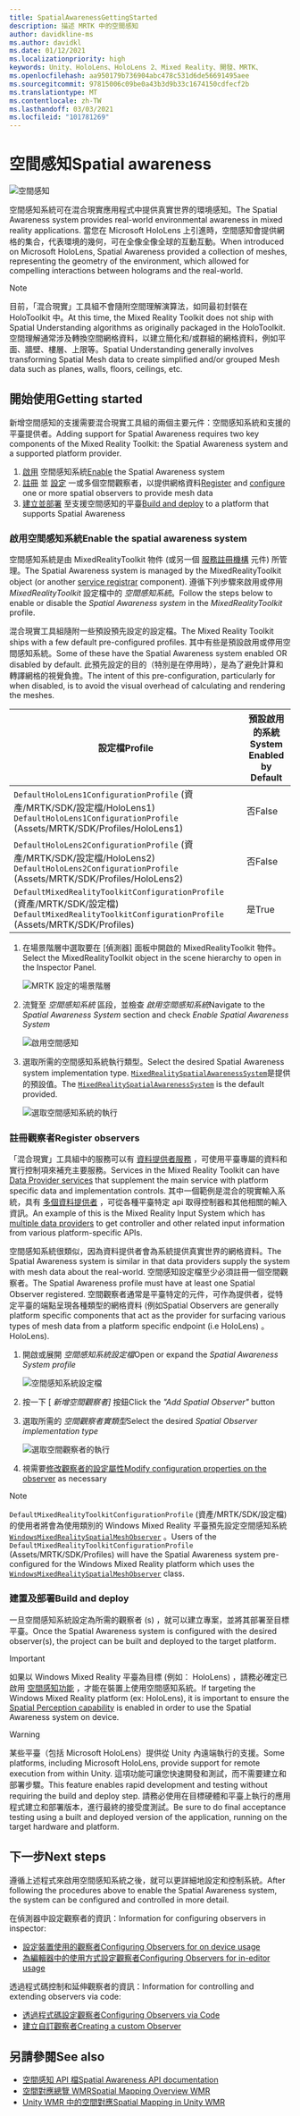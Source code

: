 ```yaml
---
title: SpatialAwarenessGettingStarted
description: 描述 MRTK 中的空間感知
author: davidkline-ms
ms.author: davidkl
ms.date: 01/12/2021
ms.localizationpriority: high
keywords: Unity、HoloLens、HoloLens 2、Mixed Reality、開發、MRTK、
ms.openlocfilehash: aa950179b736904abc478c531d6de56691495aee
ms.sourcegitcommit: 97815006c09be0a43b3d9b33c1674150cdfecf2b
ms.translationtype: MT
ms.contentlocale: zh-TW
ms.lasthandoff: 03/03/2021
ms.locfileid: "101781269"
---
```

# <a name="spatial-awareness"></a><span data-ttu-id="5c892-104">空間感知</span><span class="sxs-lookup"><span data-stu-id="5c892-104">Spatial awareness</span></span>

![空間感知](../Images/SpatialAwareness/MRTK_SpatialAwareness_Main.png)

<span data-ttu-id="5c892-106">空間感知系統可在混合現實應用程式中提供真實世界的環境感知。</span><span class="sxs-lookup"><span data-stu-id="5c892-106">The Spatial Awareness system provides real-world environmental awareness in mixed reality applications.</span></span> <span data-ttu-id="5c892-107">當您在 Microsoft HoloLens 上引進時，空間感知會提供網格的集合，代表環境的幾何，可在全像全像全球的互動互動。</span><span class="sxs-lookup"><span data-stu-id="5c892-107">When introduced on Microsoft HoloLens, Spatial Awareness provided a collection of meshes, representing the geometry of the environment, which allowed for compelling interactions between holograms and the real-world.</span></span>

> [!NOTE]
> <span data-ttu-id="5c892-108">目前，「混合現實」工具組不會隨附空間理解演算法，如同最初封裝在 HoloToolkit 中。</span><span class="sxs-lookup"><span data-stu-id="5c892-108">At this time, the Mixed Reality Toolkit does not ship with Spatial Understanding algorithms as originally packaged in the HoloToolkit.</span></span> <span data-ttu-id="5c892-109">空間理解通常涉及轉換空間網格資料，以建立簡化和/或群組的網格資料，例如平面、牆壁、樓層、上限等。</span><span class="sxs-lookup"><span data-stu-id="5c892-109">Spatial Understanding generally involves transforming Spatial Mesh data to create simplified and/or grouped Mesh data such as planes, walls, floors, ceilings, etc.</span></span>

## <a name="getting-started"></a><span data-ttu-id="5c892-110">開始使用</span><span class="sxs-lookup"><span data-stu-id="5c892-110">Getting started</span></span>

<span data-ttu-id="5c892-111">新增空間感知的支援需要混合現實工具組的兩個主要元件：空間感知系統和支援的平臺提供者。</span><span class="sxs-lookup"><span data-stu-id="5c892-111">Adding support for Spatial Awareness requires two key components of the Mixed Reality Toolkit: the Spatial Awareness system and a supported platform provider.</span></span>

1. <span data-ttu-id="5c892-112">[啟用](#enable-the-spatial-awareness-system) 空間感知系統</span><span class="sxs-lookup"><span data-stu-id="5c892-112">[Enable](#enable-the-spatial-awareness-system) the Spatial Awareness system</span></span>
2. <span data-ttu-id="5c892-113">[註冊](#register-observers) 並 [設定](ConfiguringSpatialAwarenessMeshObserver.md) 一或多個空間觀察者，以提供網格資料</span><span class="sxs-lookup"><span data-stu-id="5c892-113">[Register](#register-observers) and [configure](ConfiguringSpatialAwarenessMeshObserver.md) one or more spatial observers to provide mesh data</span></span>
3. <span data-ttu-id="5c892-114">[建立並部署](#build-and-deploy) 至支援空間感知的平臺</span><span class="sxs-lookup"><span data-stu-id="5c892-114">[Build and deploy](#build-and-deploy) to a platform that supports Spatial Awareness</span></span>

### <a name="enable-the-spatial-awareness-system"></a><span data-ttu-id="5c892-115">啟用空間感知系統</span><span class="sxs-lookup"><span data-stu-id="5c892-115">Enable the spatial awareness system</span></span>

<span data-ttu-id="5c892-116">空間感知系統是由 MixedRealityToolkit 物件 (或另一個 [服務註冊機構](xref:Microsoft.MixedReality.Toolkit.IMixedRealityServiceRegistrar) 元件) 所管理。</span><span class="sxs-lookup"><span data-stu-id="5c892-116">The Spatial Awareness system is managed by the MixedRealityToolkit object (or another [service registrar](xref:Microsoft.MixedReality.Toolkit.IMixedRealityServiceRegistrar) component).</span></span> <span data-ttu-id="5c892-117">遵循下列步驟來啟用或停用 *MixedRealityToolkit* 設定檔中的 *空間感知系統*。</span><span class="sxs-lookup"><span data-stu-id="5c892-117">Follow the steps below to enable or disable the *Spatial Awareness system* in the *MixedRealityToolkit* profile.</span></span>

<span data-ttu-id="5c892-118">混合現實工具組隨附一些預設預先設定的設定檔。</span><span class="sxs-lookup"><span data-stu-id="5c892-118">The Mixed Reality Toolkit ships with a few default pre-configured profiles.</span></span> <span data-ttu-id="5c892-119">其中有些是預設啟用或停用空間感知系統。</span><span class="sxs-lookup"><span data-stu-id="5c892-119">Some of these have the Spatial Awareness system enabled OR disabled by default.</span></span> <span data-ttu-id="5c892-120">此預先設定的目的（特別是在停用時），是為了避免計算和轉譯網格的視覺負擔。</span><span class="sxs-lookup"><span data-stu-id="5c892-120">The intent of this pre-configuration, particularly for when disabled, is to avoid the visual overhead of calculating and rendering the meshes.</span></span>

| <span data-ttu-id="5c892-121">設定檔</span><span class="sxs-lookup"><span data-stu-id="5c892-121">Profile</span></span> | <span data-ttu-id="5c892-122">預設啟用的系統</span><span class="sxs-lookup"><span data-stu-id="5c892-122">System Enabled by Default</span></span> |
| --- | --- |
| <span data-ttu-id="5c892-123">`DefaultHoloLens1ConfigurationProfile` (資產/MRTK/SDK/設定檔/HoloLens1) </span><span class="sxs-lookup"><span data-stu-id="5c892-123">`DefaultHoloLens1ConfigurationProfile` (Assets/MRTK/SDK/Profiles/HoloLens1)</span></span> | <span data-ttu-id="5c892-124">否</span><span class="sxs-lookup"><span data-stu-id="5c892-124">False</span></span> |
| <span data-ttu-id="5c892-125">`DefaultHoloLens2ConfigurationProfile` (資產/MRTK/SDK/設定檔/HoloLens2) </span><span class="sxs-lookup"><span data-stu-id="5c892-125">`DefaultHoloLens2ConfigurationProfile` (Assets/MRTK/SDK/Profiles/HoloLens2)</span></span> | <span data-ttu-id="5c892-126">否</span><span class="sxs-lookup"><span data-stu-id="5c892-126">False</span></span> |
| <span data-ttu-id="5c892-127">`DefaultMixedRealityToolkitConfigurationProfile` (資產/MRTK/SDK/設定檔) </span><span class="sxs-lookup"><span data-stu-id="5c892-127">`DefaultMixedRealityToolkitConfigurationProfile` (Assets/MRTK/SDK/Profiles)</span></span> | <span data-ttu-id="5c892-128">是</span><span class="sxs-lookup"><span data-stu-id="5c892-128">True</span></span> |

1. <span data-ttu-id="5c892-129">在場景階層中選取要在 [偵測器] 面板中開啟的 MixedRealityToolkit 物件。</span><span class="sxs-lookup"><span data-stu-id="5c892-129">Select the MixedRealityToolkit object in the scene hierarchy to open in the Inspector Panel.</span></span>

    ![MRTK 設定的場景階層](../Images/MRTK_ConfiguredHierarchy.png)

1. <span data-ttu-id="5c892-131">流覽至 *空間感知系統* 區段，並檢查 *啟用空間感知系統*</span><span class="sxs-lookup"><span data-stu-id="5c892-131">Navigate to the *Spatial Awareness System* section and check *Enable Spatial Awareness System*</span></span>

    ![啟用空間感知](../Images/SpatialAwareness/MRTKConfig_SpatialAwareness.png)

1. <span data-ttu-id="5c892-133">選取所需的空間感知系統執行類型。</span><span class="sxs-lookup"><span data-stu-id="5c892-133">Select the desired Spatial Awareness system implementation type.</span></span> <span data-ttu-id="5c892-134">[`MixedRealitySpatialAwarenessSystem`](xref:Microsoft.MixedReality.Toolkit.SpatialAwareness.MixedRealitySpatialAwarenessSystem)是提供的預設值。</span><span class="sxs-lookup"><span data-stu-id="5c892-134">The [`MixedRealitySpatialAwarenessSystem`](xref:Microsoft.MixedReality.Toolkit.SpatialAwareness.MixedRealitySpatialAwarenessSystem) is the default provided.</span></span>

    ![選取空間感知系統的執行](../Images/SpatialAwareness/SpatialAwarenessSelectSystemType.png)

### <a name="register-observers"></a><span data-ttu-id="5c892-136">註冊觀察者</span><span class="sxs-lookup"><span data-stu-id="5c892-136">Register observers</span></span>

<span data-ttu-id="5c892-137">「混合現實」工具組中的服務可以有 [資料提供者服務](../../architecture/SystemsExtensionsProviders.md) ，可使用平臺專屬的資料和實行控制項來補充主要服務。</span><span class="sxs-lookup"><span data-stu-id="5c892-137">Services in the Mixed Reality Toolkit can have [Data Provider services](../../architecture/SystemsExtensionsProviders.md) that supplement the main service with platform specific data and implementation controls.</span></span> <span data-ttu-id="5c892-138">其中一個範例是混合的現實輸入系統，具有 [多個資料提供者](../Input/InputProviders.md) ，可從各種平臺特定 api 取得控制器和其他相關的輸入資訊。</span><span class="sxs-lookup"><span data-stu-id="5c892-138">An example of this is the Mixed Reality Input System which has [multiple data providers](../Input/InputProviders.md) to get controller and other related input information from various platform-specific APIs.</span></span>

<span data-ttu-id="5c892-139">空間感知系統很類似，因為資料提供者會為系統提供真實世界的網格資料。</span><span class="sxs-lookup"><span data-stu-id="5c892-139">The Spatial Awareness system is similar in that data providers supply the system with mesh data about the real-world.</span></span> <span data-ttu-id="5c892-140">空間感知設定檔至少必須註冊一個空間觀察者。</span><span class="sxs-lookup"><span data-stu-id="5c892-140">The Spatial Awareness profile must have at least one Spatial Observer registered.</span></span> <span data-ttu-id="5c892-141">空間觀察者通常是平臺特定的元件，可作為提供者，從特定平臺的端點呈現各種類型的網格資料 (例如</span><span class="sxs-lookup"><span data-stu-id="5c892-141">Spatial Observers are generally platform specific components that act as the provider for surfacing various types of mesh data from a platform specific endpoint (i.e</span></span> <span data-ttu-id="5c892-142">HoloLens) 。</span><span class="sxs-lookup"><span data-stu-id="5c892-142">HoloLens).</span></span>

1. <span data-ttu-id="5c892-143">開啟或展開 *空間感知系統設定檔*</span><span class="sxs-lookup"><span data-stu-id="5c892-143">Open or expand the *Spatial Awareness System profile*</span></span>

    ![空間感知系統設定檔](../Images/SpatialAwareness/SpatialAwarenessProfile.png)

1. <span data-ttu-id="5c892-145">按一下 [ *新增空間觀察者]* 按鈕</span><span class="sxs-lookup"><span data-stu-id="5c892-145">Click the *"Add Spatial Observer"* button</span></span>
1. <span data-ttu-id="5c892-146">選取所需的 *空間觀察者實類型*</span><span class="sxs-lookup"><span data-stu-id="5c892-146">Select the desired *Spatial Observer implementation type*</span></span>

    ![選取空間觀察者的執行](../Images/SpatialAwareness/SpatialAwarenessSelectObserver.png)

1. <span data-ttu-id="5c892-148">視需要[修改觀察者的設定屬性](ConfiguringSpatialAwarenessMeshObserver.md)</span><span class="sxs-lookup"><span data-stu-id="5c892-148">[Modify configuration properties on the observer](ConfiguringSpatialAwarenessMeshObserver.md) as necessary</span></span>

> [!NOTE]
> <span data-ttu-id="5c892-149">`DefaultMixedRealityToolkitConfigurationProfile` (資產/MRTK/SDK/設定檔) 的使用者將會為使用類別的 Windows Mixed Reality 平臺預先設定空間感知系統 [`WindowsMixedRealitySpatialMeshObserver`](xref:Microsoft.MixedReality.Toolkit.WindowsMixedReality.SpatialAwareness.WindowsMixedRealitySpatialMeshObserver) 。</span><span class="sxs-lookup"><span data-stu-id="5c892-149">Users of the `DefaultMixedRealityToolkitConfigurationProfile` (Assets/MRTK/SDK/Profiles) will have the Spatial Awareness system pre-configured for the Windows Mixed Reality platform which uses the [`WindowsMixedRealitySpatialMeshObserver`](xref:Microsoft.MixedReality.Toolkit.WindowsMixedReality.SpatialAwareness.WindowsMixedRealitySpatialMeshObserver) class.</span></span>

### <a name="build-and-deploy"></a><span data-ttu-id="5c892-150">建置及部署</span><span class="sxs-lookup"><span data-stu-id="5c892-150">Build and deploy</span></span>

<span data-ttu-id="5c892-151">一旦空間感知系統設定為所需的觀察者 (s) ，就可以建立專案，並將其部署至目標平臺。</span><span class="sxs-lookup"><span data-stu-id="5c892-151">Once the Spatial Awareness system is configured with the desired observer(s), the project can be built and deployed to the target platform.</span></span>

> [!IMPORTANT]
> <span data-ttu-id="5c892-152">如果以 Windows Mixed Reality 平臺為目標 (例如： HoloLens) ，請務必確定已啟用 [空間感知功能](https://docs.microsoft.com/windows/mixed-reality/spatial-mapping-in-unity) ，才能在裝置上使用空間感知系統。</span><span class="sxs-lookup"><span data-stu-id="5c892-152">If targeting the Windows Mixed Reality platform (ex: HoloLens), it is important to ensure the [Spatial Perception capability](https://docs.microsoft.com/windows/mixed-reality/spatial-mapping-in-unity) is enabled in order to use the Spatial Awareness system on device.</span></span>

> [!WARNING]
> <span data-ttu-id="5c892-153">某些平臺（包括 Microsoft HoloLens）提供從 Unity 內遠端執行的支援。</span><span class="sxs-lookup"><span data-stu-id="5c892-153">Some platforms, including Microsoft HoloLens, provide support for remote execution from within Unity.</span></span> <span data-ttu-id="5c892-154">這項功能可讓您快速開發和測試，而不需要建立和部署步驟。</span><span class="sxs-lookup"><span data-stu-id="5c892-154">This feature enables rapid development and testing without requiring the build and deploy step.</span></span> <span data-ttu-id="5c892-155">請務必使用在目標硬體和平臺上執行的應用程式建立和部署版本，進行最終的接受度測試。</span><span class="sxs-lookup"><span data-stu-id="5c892-155">Be sure to do final acceptance testing using a built and deployed version of the application, running on the target hardware and platform.</span></span>

## <a name="next-steps"></a><span data-ttu-id="5c892-156">下一步</span><span class="sxs-lookup"><span data-stu-id="5c892-156">Next steps</span></span>

<span data-ttu-id="5c892-157">遵循上述程式來啟用空間感知系統之後，就可以更詳細地設定和控制系統。</span><span class="sxs-lookup"><span data-stu-id="5c892-157">After following the procedures above to enable the Spatial Awareness system, the system can be configured and controlled in more detail.</span></span>

<span data-ttu-id="5c892-158">在偵測器中設定觀察者的資訊：</span><span class="sxs-lookup"><span data-stu-id="5c892-158">Information for configuring observers in inspector:</span></span>

- [<span data-ttu-id="5c892-159">設定裝置使用的觀察者</span><span class="sxs-lookup"><span data-stu-id="5c892-159">Configuring Observers for on device usage</span></span>](ConfiguringSpatialAwarenessMeshObserver.md)
- [<span data-ttu-id="5c892-160">為編輯器中的使用方式設定觀察者</span><span class="sxs-lookup"><span data-stu-id="5c892-160">Configuring Observers for in-editor usage</span></span>](SpatialObjectMeshObserver.md)

<span data-ttu-id="5c892-161">透過程式碼控制和延伸觀察者的資訊：</span><span class="sxs-lookup"><span data-stu-id="5c892-161">Information for controlling and extending observers via code:</span></span>

- [<span data-ttu-id="5c892-162">透過程式碼設定觀察者</span><span class="sxs-lookup"><span data-stu-id="5c892-162">Configuring Observers via Code</span></span>](UsageGuide.md)
- [<span data-ttu-id="5c892-163">建立自訂觀察者</span><span class="sxs-lookup"><span data-stu-id="5c892-163">Creating a custom Observer</span></span>](CreateDataProvider.md)

## <a name="see-also"></a><span data-ttu-id="5c892-164">另請參閱</span><span class="sxs-lookup"><span data-stu-id="5c892-164">See also</span></span>

- [<span data-ttu-id="5c892-165">空間感知 API 檔</span><span class="sxs-lookup"><span data-stu-id="5c892-165">Spatial Awareness API documentation</span></span>](xref:Microsoft.MixedReality.Toolkit.SpatialAwareness)
- [<span data-ttu-id="5c892-166">空間對應總覽 WMR</span><span class="sxs-lookup"><span data-stu-id="5c892-166">Spatial Mapping Overview WMR</span></span>](https://docs.microsoft.com/windows/mixed-reality/spatial-mapping)
- [<span data-ttu-id="5c892-167">Unity WMR 中的空間對應</span><span class="sxs-lookup"><span data-stu-id="5c892-167">Spatial Mapping in Unity WMR</span></span>](https://docs.microsoft.com/windows/mixed-reality/spatial-mapping-in-unity)
